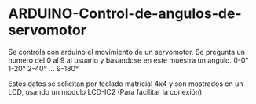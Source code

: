 # ARDUINO-Control-de-angulos-de-servomotor

Se controla con arduino el movimiento de un servomotor. Se pregunta un numero del 0 al 9 al usuario y basandose en este muestra un angulo.
0-0°
1-20°
2-40°
...
9-180°

Estos datos se solicitan por teclado matricial 4x4 y son mostrados en un LCD, usando un modulo LCD-IC2 (Para facilitar la conexión)
